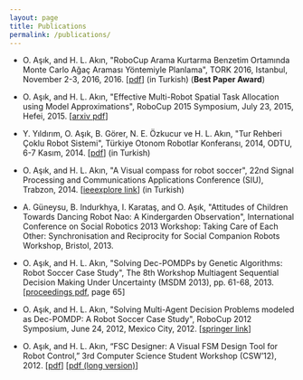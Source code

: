 ```yaml
---
layout: page
title: Publications
permalink: /publications/
---
```


* O. Aşık, and H. L. Akın, "RoboCup Arama Kurtarma Benzetim Ortamında Monte Carlo Ağaç Araması Yöntemiyle Planlama", TORK 2016, Istanbul, November 2-3, 2016, 2016. [[pdf](/assets/papers/asik_tork2016.pdf)] (in Turkish) (**Best Paper Award**)

* O. Aşık, and H. L. Akın, "Effective Multi-Robot Spatial Task Allocation using Model Approximations", RoboCup 2015 Symposium, July 23, 2015, Hefei, 2015. [[arxiv pdf](https://arxiv.org/pdf/1606.01380.pdf)]

* Y. Yıldırım, O. Aşık, B. Görer, N. E. Özkucur ve H. L. Akın, "Tur Rehberi Çoklu Robot Sistemi", Türkiye Otonom Robotlar Konferansı, 2014, ODTU, 6-7 Kasım, 2014. [[pdf](https://www.cmpe.boun.edu.tr/~akin/papers/tork2014_submission_25.pdf)] (in Turkish)

* O. Aşık, and H. L. Akın, "A Visual compass for robot soccer", 22nd Signal Processing and Communications Applications Conference (SIU), Trabzon, 2014. [[ieeexplore link](http://ieeexplore.ieee.org/abstract/document/6830651/)] (in Turkish)

* A. Güneysu, B. Indurkhya, I. Karataş, and O. Aşık, "Attitudes of Children Towards Dancing Robot Nao: A Kindergarden Observation", International Conference on Social Robotics 2013 Workshop: Taking Care of Each Other: Synchronisation and Reciprocity for Social Companion Robots Workshop, Bristol, 2013.

* O. Aşık, and H. L. Akın, "Solving Dec-POMDPs by Genetic Algorithms: Robot Soccer Case Study", The 8th Workshop Multiagent Sequential Decision Making Under Uncertainty (MSDM 2013), pp. 61-68, 2013. [[proceedings pdf](http://gaips.inesc-id.pt/~switwicki/msdm2013/proceedings/msdm2013-proceedings.pdf), page 65]

* O. Aşık, and H. L. Akın, "Solving Multi-Agent Decision Problems modeled as Dec-POMDP: A Robot Soccer Case Study", RoboCup 2012 Symposium, June 24, 2012, Mexico City, 2012. [[springer link](http://link.springer.com/chapter/10.1007%2F978-3-642-39250-4_13)]

* O. Aşık, and H. L. Akın, “FSC Designer: A Visual FSM Design Tool for Robot Control,” 3rd Computer Science Student Workshop (CSW’12), 2012. [[pdf](/assets/papers/asik_csw12_fsc.pdf)] [[pdf (long version)](/assets/papers/asik_fscdesigner.pdf)]

